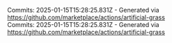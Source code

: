 Commits: 2025-01-15T15:28:25.831Z - Generated via https://github.com/marketplace/actions/artificial-grass
<br>
Commits: 2025-01-15T15:28:25.831Z - Generated via https://github.com/marketplace/actions/artificial-grass
<br>
